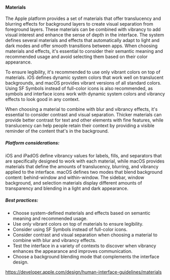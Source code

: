 #### Materials

The Apple platform provides a set of materials that offer translucency and blurring effects for background layers to create visual separation from foreground layers. These materials can be combined with vibrancy to add visual interest and enhance the sense of depth in the interface. The system defines several materials and effects that automatically adapt to light and dark modes and offer smooth transitions between apps. When choosing materials and effects, it's essential to consider their semantic meaning and recommended usage and avoid selecting them based on their color appearance. 

To ensure legibility, it's recommended to use only vibrant colors on top of materials. iOS defines dynamic system colors that work well on translucent backgrounds, and macOS provides vibrant versions of all standard colors. Using SF Symbols instead of full-color icons is also recommended, as symbols and interface icons work with dynamic system colors and vibrancy effects to look good in any context. 

When choosing a material to combine with blur and vibrancy effects, it's essential to consider contrast and visual separation. Thicker materials can provide better contrast for text and other elements with fine features, while translucency can help people retain their context by providing a visible reminder of the content that's in the background. 

##### Platform considerations:

iOS and iPadOS define vibrancy values for labels, fills, and separators that are specifically designed to work with each material, while macOS provides materials that define the amounts of translucency, blurring, and vibrancy applied to the interface. macOS defines two modes that blend background content: behind-window and within-window. The sidebar, window background, and selection materials display different amounts of transparency and blending in a light and dark appearance. 

##### Best practices:

- Choose system-defined materials and effects based on semantic meaning and recommended usage.
- Use only vibrant colors on top of materials to ensure legibility.
- Consider using SF Symbols instead of full-color icons.
- Consider contrast and visual separation when choosing a material to combine with blur and vibrancy effects. 
- Test the interface in a variety of contexts to discover when vibrancy enhances the appearance and improves communication.
- Choose a background blending mode that complements the interface design.

https://developer.apple.com/design/human-interface-guidelines/materials
